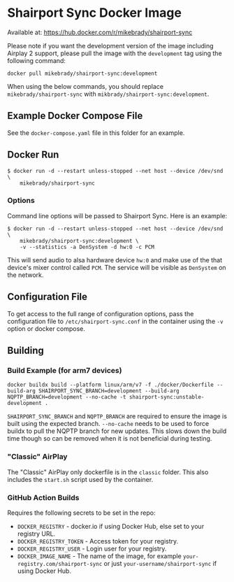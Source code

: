 # Shairport Sync Docker Image

Available at: https://hub.docker.com/r/mikebrady/shairport-sync

Please note if you want the development version of the image including Airplay 2 support, please pull the image with the `development` tag using the following command:
```
docker pull mikebrady/shairport-sync:development
```

When using the below commands, you should replace `mikebrady/shairport-sync` with `mikbrady/shairport-sync:development`.

## Example Docker Compose File
See the `docker-compose.yaml` file in this folder for an example.

## Docker Run

```
$ docker run -d --restart unless-stopped --net host --device /dev/snd \
    mikebrady/shairport-sync
```

### Options

Command line options will be passed to Shairport Sync. Here is an example:
```
$ docker run -d --restart unless-stopped --net host --device /dev/snd \
    mikebrady/shairport-sync:development \
    -v --statistics -a DenSystem -d hw:0 -c PCM
```
This will send audio to alsa hardware device `hw:0` and make use of the that device's mixer control called `PCM`. The service will be visible as `DenSystem` on the network.

## Configuration File

To get access to the full range of configuration options, pass the configuration file to `/etc/shairport-sync.conf` in the container using the `-v` option or docker compose.

## Building
### Build Example (for arm7 devices)

```
docker buildx build --platform linux/arm/v7 -f ./docker/Dockerfile --build-arg SHAIRPORT_SYNC_BRANCH=development --build-arg NQPTP_BRANCH=development --no-cache -t shairport-sync:unstable-development .
```

`SHAIRPORT_SYNC_BRANCH` and `NQPTP_BRANCH` are required to ensure the image is built using the expected branch.
`--no-cache` needs to be used to force buildx to pull the NQPTP branch for new updates. This slows down the build time though so can be removed when it is not beneficial during testing.

### "Classic" AirPlay

The "Classic" AirPlay only dockerfile is in the `classic` folder. This also includes the `start.sh` script used by the container.

### GitHub Action Builds

Requires the following secrets to be set in the repo:
- `DOCKER_REGISTRY` - docker.io if using Docker Hub, else set to your registry URL.
- `DOCKER_REGISTRY_TOKEN` - Access token for your registry.
- `DOCKER_REGISTRY_USER` - Login user for your registry.
- `DOCKER_IMAGE_NAME` - The name of the image, for example `your-registry.com/shairport-sync` or just `your-username/shairport-sync` if using Docker Hub.
